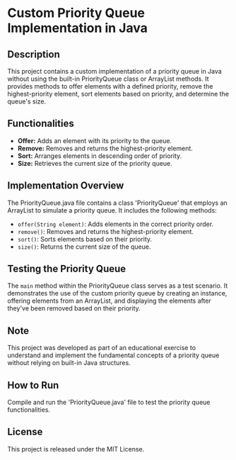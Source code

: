 # Custom Priority Queue Implementation in Java

## Description
This project contains a custom implementation of a priority queue in Java without using the built-in PriorityQueue class or ArrayList methods. It provides methods to offer elements with a defined priority, remove the highest-priority element, sort elements based on priority, and determine the queue's size.

## Functionalities
- **Offer:** Adds an element with its priority to the queue.
- **Remove:** Removes and returns the highest-priority element.
- **Sort:** Arranges elements in descending order of priority.
- **Size:** Retrieves the current size of the priority queue.

## Implementation Overview
The PriorityQueue.java file contains a class 'PriorityQueue' that employs an ArrayList to simulate a priority queue. It includes the following methods:
- `offer(String element)`: Adds elements in the correct priority order.
- `remove()`: Removes and returns the highest-priority element.
- `sort()`: Sorts elements based on their priority.
- `size()`: Returns the current size of the queue.

## Testing the Priority Queue
The `main` method within the PriorityQueue class serves as a test scenario. It demonstrates the use of the custom priority queue by creating an instance, offering elements from an ArrayList, and displaying the elements after they've been removed based on their priority.

## Note
This project was developed as part of an educational exercise to understand and implement the fundamental concepts of a priority queue without relying on built-in Java structures.

## How to Run
Compile and run the 'PriorityQueue.java' file to test the priority queue functionalities.

## License
This project is released under the MIT License.
